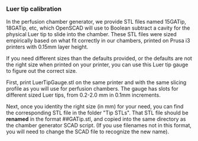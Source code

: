 ### Luer tip calibration

In the perfusion chamber generator, we provide STL files named 15GATip, 18GATip, etc, which OpenSCAD will use to Boolean subtract a cavity for the physical Luer tip to slide into the chamber. These STL files were sized empirically based on what fit correctly in our chambers, printed on Prusa i3 printers with 0.15mm layer height. 

If you need different sizes than the defaults provided, or the defaults are not the right size when printed on your printer, you can use this Luer tip gauge to figure out the correct size. 

First, print LuerTipGauge.stl on the same printer and with the same slicing profile as you will use for perfusion chambers. The gauge has slots for different sized Luer tips, from 0.2-2.0 mm in 0.1mm increments. 

Next, once you identity the right size (in mm) for your need, you can find the corresponding STL file in the folder "Tip STLs". That STL file should be **renamed** in the format ##GATip.stl, and copied into the same directory as the chamber generator SCAD script. (If you use filenames not in this format, you will need to change the SCAD file to recognize the new name). 
